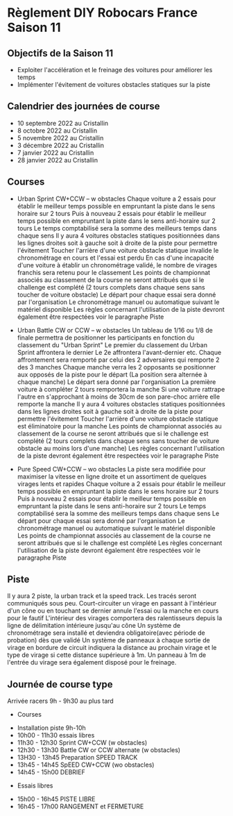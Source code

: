 # Règlement DIY Robocars France Saison 11

## Objectifs de la Saison 11
* Exploiter l'accélération et le freinage des voitures pour améliorer les temps
* Implémenter l'évitement de voitures obstacles statiques sur la piste

## Calendrier des journées de course
* 10 septembre 2022 au Cristallin
*  8 octobre   2022 au Cristallin
*  5 novembre  2022 au Cristallin
*  3 décembre  2022 au Cristallin
*  7 janvier   2022 au Cristallin
* 28 janvier   2022 au Cristallin

## Courses
* Urban Sprint CW+CCW – w obstacles
Chaque voiture a 2 essais pour établir le meilleur temps possible en empruntant la piste dans le sens horaire sur 2 tours
Puis à nouveau  2 essais pour établir le meilleur temps possible en empruntant la piste dans le sens anti-horaire sur 2 tours
Le temps comptabilisé sera la somme des meilleurs temps dans chaque sens
Il y aura 4 voitures obstacles statiques positionnées dans les lignes droites soit à gauche soit à droite de la piste pour permettre l'évitement
Toucher l'arrière d'une voiture obstacle statique invalide le chronométrage en cours et l'essai est perdu
En cas d'une incapacité d'une voiture à établir un chronométrage validé, le nombre de virages franchis sera retenu pour le classement
Les points de championnat associés au classement de la course ne seront attribués que si le challenge est complété (2 tours complets dans chaque sens sans toucher de voiture obstacle)
Le départ pour chaque essai sera donné par l'organisation
Le chronométrage manuel ou automatique suivant le matériel disponible
Les règles concernant l'utilisation de la piste devront également être respectées voir le paragraphe Piste

* Urban Battle CW or CCW – w obstacles
Un tableau de 1/16 ou 1/8 de finale permettra de positionner les participants en fonction du classement du "Urban Sprint"
Le premier du classement du Urban Sprint affrontera le dernier
Le 2e affrontera l'avant-dernier
etc.
Chaque affrontement sera remporté par celui des 2 adversaires qui remporte 2 des 3 manches
Chaque manche verra les 2 opposants se positionner aux opposés de la piste pour le départ (La position sera alternée à chaque manche)
Le départ sera donné par l'organisation
La première voiture à compléter 2 tours remportera la manche
Si une voiture rattrape l'autre en s'approchant à moins de 30cm de son pare-choc arrière elle remporte la manche
Il y aura 4 voitures obstacles statiques positionnées dans les lignes droites soit à gauche soit à droite de la piste pour permettre l'évitement
Toucher l'arrière d'une voiture obstacle statique est éliminatoire pour la manche
Les points de championnat associés au classement de la course ne seront attribués que si le challenge est complété (2 tours complets dans chaque sens sans toucher de voiture obstacle au moins lors d'une manche)
Les règles concernant l'utilisation de la piste devront également être respectées voir le paragraphe Piste

* Pure Speed CW+CCW – wo obstacles
La piste sera modifiée pour maximiser la vitesse en ligne droite et un assortiment de quelques virages lents et rapides
Chaque voiture a 2 essais pour établir le meilleur temps possible en empruntant la piste dans le sens horaire sur 2 tours
Puis à nouveau  2 essais pour établir le meilleur temps possible en empruntant la piste dans le sens anti-horaire sur 2 tours
Le temps comptabilisé sera la somme des meilleurs temps dans chaque sens
Le départ pour chaque essai sera donné par l'organisation
Le chronométrage manuel ou automatique suivant le matériel disponible
Les points de championnat associés au classement de la course ne seront attribués que si le challenge est complété
Les règles concernant l'utilisation de la piste devront également être respectées voir le paragraphe Piste

## Piste
Il y aura 2 piste, la urban track et la speed track. Les tracés seront communiqués sous peu.
Court-circuiter un virage en passant à l'intérieur d'un cône ou en touchant se dernier annule l'essai ou la manche en cours pour le fautif
L'intérieur des virages comportera des ralentisseurs depuis la ligne de délimitation intérieure jusqu'au cône
Un système de chronométrage sera installé et deviendra obligatoire(avec période de probation) dès que validé
Un système de panneaux à chaque sortie de virage en bordure de circuit indiquera la distance au prochain virage et le type de virage si cette distance supérieure à 1m. Un panneau à 1m de l'entrée du virage sera également disposé pour le freinage. 

## Journée de course type
Arrivée racers 9h - 9h30 au plus tard
* Courses
- Installation piste 9h-10h 
- 10h00 - 11h30 essais libres
- 11h30 - 12h30 Sprint CW+CCW (w obstacles)
- 12h30 - 13h30 Battle CW or CCW alternate (w obstacles)
- 13H30 - 13h45 Preparation SPEED TRACK
- 13h45 - 14h45 SpEED CW+CCW (wo obstacles)
- 14h45 - 15h00 DEBRIEF

* Essais libres
- 15h00 - 16h45 PISTE LIBRE
- 16h45 - 17h00 RANGEMENT et FERMETURE
